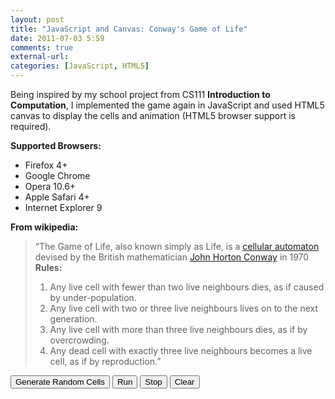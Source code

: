 ```yaml
---
layout: post
title: "JavaScript and Canvas: Conway's Game of Life"
date: 2011-07-03 5:59
comments: true
external-url:
categories: [JavaScript, HTML5]
---
```


<p>Being inspired by my school project from CS111 <b>Introduction to Computation</b>, I implemented the game again in JavaScript and used HTML5 canvas to display the cells and animation (HTML5 browser support is required).</p>

**Supported Browsers:**

* Firefox 4+
* Google Chrome
* Opera 10.6+
* Apple Safari 4+
* Internet Explorer 9

<!--more-->

<script src="/javascripts/custom/life.js" type="text/javascript"></script>

**From wikipedia:**

>   &#8220;The Game of Life, also known simply as Life, is a [cellular automaton](http://en.wikipedia.org/wiki/Cellular_automaton) devised by the British mathematician [John Horton Conway](http://en.wikipedia.org/wiki/John_Horton_Conway) in 1970  
>   **Rules:**  
>    1.  Any live cell with fewer than two live neighbours dies, as if caused by under-population.  
>    2.  Any live cell with two or three live neighbours lives on to the next generation.  
>    3.  Any live cell with more than three live neighbours dies, as if by overcrowding.  
>    4.  Any dead cell with exactly three live neighbours becomes a live cell, as if by reproduction.&#8221;  

<canvas id="canvas_life"></canvas>
<div id="buttons_life">
    <button class="btn" id="generate" type="button">Generate Random Cells</button>
    <button class="btn" id="run" type="button">Run</button>
    <button class="btn" id="stop" type="button">Stop</button>
    <button class="btn" id="clear" type="button">Clear</button>
</div>
